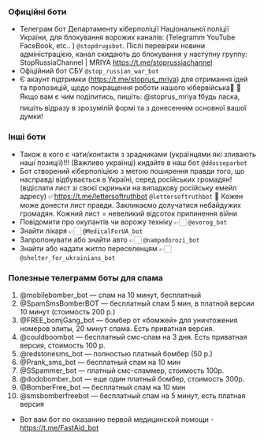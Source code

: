 ### Офиційні боти
- Телеграм бот Департаменту кіберполіції Національної поліції України, для блокування ворожих каналів: (Telegramm YouTube FaceBook, etc.. ) `@stopdrugsbot`. Післі перевірки новини адміністрацією, канал скидають до блокування у наступну группу: StopRussiaChannel | MRIYA  https://t.me/stoprussiachannel 
 - Офіційний бот СБУ `@stop_russian_war_bot`
-  Є акаунт підтримки (https://t.me/stoprus_mriya) для отримання ідей та пропозицій, щодо покращення роботи нашого кібервійська🦾
🤝 Якщо вам є чим поділитись, пишіть: @stoprus_mriya
❗️будь ласка, пишіть відразу в зрозумілій формі та з донесенням основної вашої думки!

### Інші боти
- Також в кого є чати/контакти з зрадниками (українцями які зливають наші позиції)!!! (Важливо українці) кидайте в наш бот `@ddosseparbot`
- Бот створений кіберполіцією з метою поширення правди того, що насправді відбувається в Україні, серед російських громадян! (відіслати лист зі своєї скриньки на випадкову російську емейл адресу) ✅https://t.me/lettersoftruthbot `@lettersoftruthbot`    💌 Кожен може донести лист правди. Закликаємо долучатися небайдужих громадян. Кожний лист = невеликий відсоток припинення війни 
- Повідомити про окупантів чи ворожу техніку 👉🏻 `@evorog_bot`
- Знайти лікаря 👉🏻 `@MedicalForUA_bot`
- Запропонувати або знайти авто 👉🏻 `@nampodorozi_bot`
- Знайти або надати житло переселенцям 👉🏻 `@shelter_for_ukrainians_bot`




### Полезные телеграмм боты для спама
1. @mobilebomber_bot — спам на 10 минут, бесплатный 
2. @SpamSmsBomberBOT — бесплатный спам 5 мин, в платной версии 10 минут (стоимость 200 р.)
3. @FREE_bomjGang_bot — бомбер от «бомжей» для уничтожения номеров элиты, 20 минут спама. Есть приватная версия. 
4. @couldboombot — бесплатный смс-спам на 3 дня. Есть приватная версия, стоимость 100 р.
5. @redstonesms_bot — полностью платный бомбер (50 р.)
6. @Prank_sms_bot — бесплатный спам на 10 мин
7. @SSpammer_bot — платный смс-спаммер, стоимость 100р. 
8. @dodobomber_bot — еще один платный бомбер, стоимость 300р. 
9. @BomberFree_bot — бесплатный спам на 10 мин 
10. @smsbomberfreebot — бесплатный спам на 5 минут, есть платная версия


- Вот вам бот по оказанию первой медицинской помощи - https://t.me/FastAid_bot 